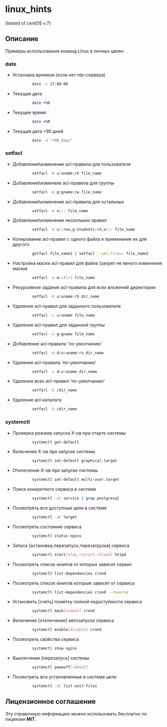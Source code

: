  

linux_hints
======
{tested of centOS v.7}

Описание
------ 
Примеры использования команд Linux в личных целях:

### date

- Установка времени (если нет ntp-сервера)

```sh
			date -s 17:00:00
```

- Текущая дата

```sh
			date +%D
```

- Текущее время

```sh
			date +%R
```

- Текущая дата +90 дней

```sh
			date -d "+90 days"
```

### setfacl

- Добавление\изменение acl-правила для пользователя

```sh
			setfacl -m u:uname:rX file_name
```

- Добавление\изменеие acl-правила для группы

```sh
			setfacl -m g:gname:rw file_name
```

- Добавление\изменение acl-правила для остальных

```sh
			setfacl -m o::- file_name
```

- Добавление\изменение нескольких правил

```sh
			setfacl -m u::rwx,g:students:rX,o::- file_name
```

- Копирование acl-правил с одного файла и применение их для другого

```sh
			getfacl file_name1 | setfacl --set-file=- file_name2
```

- Настройка маски acl-правил для файла (запрет не явного изменения маски)

```sh
			setfacl -m m::r[n] file_name
```

- Рекурсивное задание acl-правила для всех вложений директории

```sh
			setfacl -R u:uname:rX dir_name
```

- Удаление acl-правил для заданного пользователя

```sh
			setfacl -x u:uname file_name
```

- Удаление acl-правил для заданной группы

```sh
			setfacl -x g:gname file_name
```

- Добавление acl-правила 'по-умолчанию'

```sh
			setfacl -m d:u:uname:rx dir_name
```

- Удаление acl-правила 'по-умолчанию'

```sh
			setfacl -x d:u:uname dir_name
```

- Удаление всех acl-правил 'по-умолчанию'

```sh
			setfacl -k /dir_name
```

- Удаление acl-каталога

```sh
			setfacl -b /dir_name
```

### systemctl

- Проверка режима запуска X-ов при старте системы

```sh
			systemctl get-default
```

- Включение X-ов при запуске системы

```sh
			systemctl set-default graphical.target
```

- Отключение X-ов при запуске системы

```sh
			systemctl set-default multi-user.target
```

- Поиск конкретного сервиса в системе

```sh
			systemctl -at service | grep postgresql
```

- Посмотреть все доступные цели в системе

```sh
			systemctl -at target
```

- Посмотреть состояние сервиса

```sh
			systemctl status nginx
```

- Запуск [остановка,перезапуск,перезагрузка] сервиса

```sh
			systemctl start[stop,restart,reload] httpd
```

- Посмотреть список юнитов от которых зависит сервис

```sh
			systemctl list-dependencies crond
```

- Посмотреть список юнитов которые зависят от сервиса

```sh
			systemctl list-dependencies crond --reverse
```

- Установить [снять] пометку полной недоступности сервиса

```sh
			systemctl mask[unmask] crond
```

- Включение [отключение] автозапуска сервиса

```sh
			systemctl enable[disable] crond
```

- Посмотреть свойства сервиса

```sh
			systemctl show nginx
```

- Выключение [перезапуск] системы

```sh
			systemctl poweoff[reboot]
```

- Посмотреть все установленные в системе цели

```sh
			systemctl -at list-unit-files
```

Лицензионное соглашение
------
Эту справочную информацию можно использовать бесплатно по лицензии **MIT**.